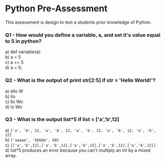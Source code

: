 # Python Pre-Assessment

This assessment is design to test a students prior knowledge of Python.

### Q1 - How would you define a variable, a, and set it's value equal to 5 in python?

a) def variable(a):  
b) a = 5  
c) a == 5  
d) a = 5;  


### Q2 - What is the output of print str[2:5] if str = 'Hello World!'?

a) ello W  
b) llo  
c) llo Wo  
d) lo Wo  

### Q3 - What is the output list*5 if list = ['a','b',12]

a) ```['a', 'b', 12, 'a', 'b', 12, 'a', 'b', 12, 'a', 'b', 12, 'a', 'b', 12]```  
b) ```['aaaaa', 'bbbbb', 60]```  
c) ```[['a','b',12],['a','b',12],['a','b',12],['a','b',12],['a','b',12]]```  
d) list*5 produces an error because you can't multiply an int by a mixed array.